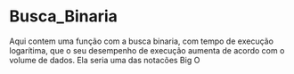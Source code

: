 # Busca_Binaria
 Aqui contem uma função com a busca binaria, com tempo de execução logarítima, que o seu desempenho de execução  aumenta de acordo com o volume de dados.  Ela seria uma das notacões Big O
